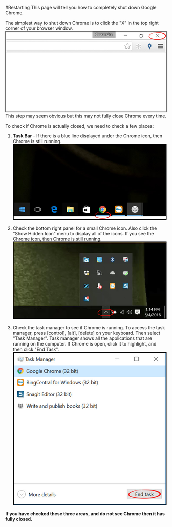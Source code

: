 #Restarting
This page will tell you how to completely shut down Google Chrome.

The simplest way to shut down Chrome is to click the "X" in the top right corner of your browser window.
![](chrome14.jpg)<br>
This step may seem obvious but this may not fully close Chrome every time.

To check if Chrome is actually closed, we need to check a few places:
1. **Task Bar** - If there is a blue line displayed under the Chrome icon, then Chrome is still running.
![](chrome5.jpg)<br>

2. Check the bottom right panel for a small Chrome icon. Also click the "Show Hidden Icon" menu to display all of the icons. If you see the Chrome icon, then Chrome is still running.
![](chrome15.jpg)<br>

3. Check the task manager to see if Chrome is running. To access the task manager, press [control], [alt], [delete] on your keyboard. Then select "Task Manager". Task manager shows all the applications that are running on the computer. If Chrome is open, click it to highlight, and then click "End Task".<br>
![](chrome16.jpg)<br>

**If you have checked these three areas, and do not see Chrome then it has fully closed.**


